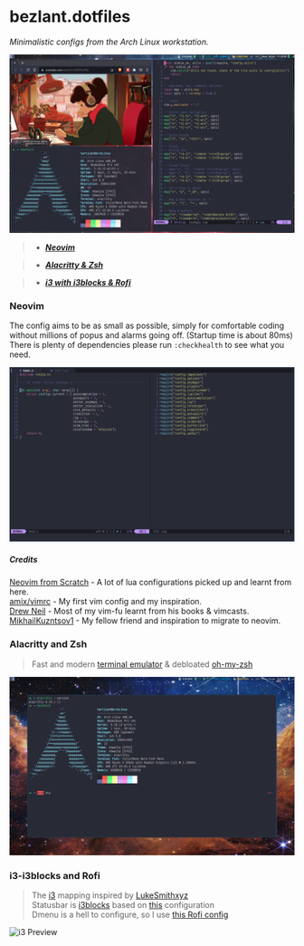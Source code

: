 # bezlant.dotfiles

 *Minimalistic configs from the Arch Linux workstation.*

![Configs preview](assets/preview.png)

>- ***[Neovim](#neovim)***    

>- ***[Alacritty & Zsh](#alacritty-and-zsh)***

>- ***[i3 with i3blocks & Rofi](#i3-i3blocks-and-rofi)***

### Neovim

The config aims to be as small as possible, simply for comfortable coding without millions of popus and alarms going off. (Startup time is about 80ms)   
There is plenty of dependencies please run `:checkhealth` to see what you need.

![Neovim Preview](assets/neovim_preview.png)

##### Credits

[Neovim from Scratch](https://github.com/LunarVim/Neovim-from-scratch) - A lot of lua configurations picked up and learnt from here.   
[amix/vimrc](https://github.com/amix/vimrc) - My first vim config and my inspiration.  
[Drew Neil](https://github.com/nelstrom) - Most of my vim-fu learnt from his books & vimcasts.  
[MikhailKuzntsov1](https://github.com/MikhailKuzntsov1) - My fellow friend and inspiration to migrate to neovim.


### Alacritty and Zsh

> Fast and modern [terminal emulator](https://github.com/alacritty/alacritty) & debloated [oh-my-zsh](https://github.com/ohmyzsh/ohmyzsh) 

![Alacritty Preview](assets/alacritty_preview.png)

### i3-i3blocks and Rofi

> The [i3](https://github.com/Airblader/i3) mapping inspired by [LukeSmithxyz](https://gist.github.com/LukeSmithxyz/a7f790309ae17e00a5635dc5def05424)  
> Statusbar is [i3blocks](https://github.com/vivien/i3blocks) based on [this](https://github.com/miklhh/i3blocks-config) configuration   
> Dmenu is a hell to configure, so I use [this Rofi config](https://www.youtube.com/watch?v=TutfIwxSE_s)

![i3 Preview](assets/i3_preview.png)
